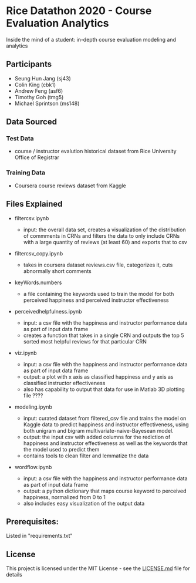 # Rice Datathon 2020 - Course Evaluation Analytics

Inside the mind of a student: in-depth course evaluation modeling and analytics

## Participants

* Seung Hun Jang (sj43)
* Colin King (cbk1)
* Andrew Feng (asf6)
* Timothy Goh (tmg5)
* Michael Sprintson (ms148)

## Data Sourced

### Test Data

* course / instructor evalution historical dataset from Rice University Office of Registrar

### Training Data

* Coursera course reviews dataset from Kaggle

## Files Explained

* filtercsv.ipynb
    - input: the overall data set, creates a visualization of  the  distribution of commments in CRNs and filters the data to only include CRNs with a large quantity of reviews (at least 60) and exports that to csv
    
* filtercsv_copy.ipynb
    - takes in coursera dataset reviews.csv file, categorizes it, cuts abnormally short comments
    
* keyWords.numbers 
    - a file containing the keywords used to train the model for both perceived happiness and perceived instructor effectiveness
    
* perceivedhelpfulness.ipynb
    - input: a csv file with the happiness and instructor performance data as part of input data frame
    - creates a function that takes in a single CRN and outputs the top 5 sorted most helpful reviews for that particular CRN
    
* viz.ipynb
    - input: a csv file with the happiness and instructor performance data as part of input data frame
    - output: a plot with x axis as classified happiness and y axis as classified instructor effectiveness
    - also has capability to output that data for use in Matlab 3D plotting file ????
    
* modeling.ipynb
    - input: curated dataset from filtered_csv file and trains the model on Kaggle data to predict happiness and instructor effectiveness, using both unigram and bigram multivariate-naive-Bayesean model.
    - output: the input csv with added columns for the rediction of happiness and instructor effectiveness as well as the keywords that the model used to predict them
    - contains tools to clean filter and lemmatize the data
    
* wordflow.ipynb
    - input: a csv file with the happiness and instructor performance data as part of input data frame
    - output: a python dictionary that maps course keyword to perceived happiness, normalized from 0 to 1
    - also includes easy visualization of the output data


## Prerequisites:

Listed in "requirements.txt"


## License

This project is licensed under the MIT License - see the [LICENSE.md](LICENSE.md) file for details
